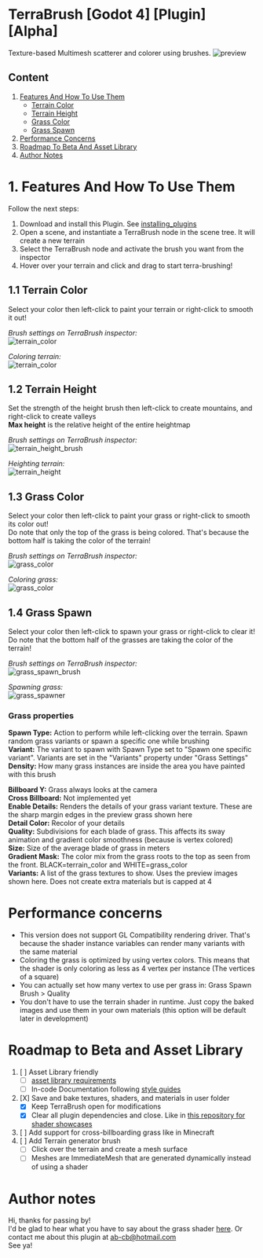 # TerraBrush [Godot 4] [Plugin] [Alpha]
Texture-based Multimesh scatterer and colorer using brushes.
![preview](https://github.com/dip000/terra-brush-scatterer/assets/58742147/6c951028-6ebe-45d5-a335-1fc86502c220)


## Content
1. [Features And How To Use Them](#1-features-and-how-to-use-them)
	- [Terrain Color](#11-terrain-color)
	- [Terrain Height](#12-terrain-height)
	- [Grass Color](#13-grass-color)
	- [Grass Spawn](#14-grass-spawn)
3. [Performance Concerns](#performance-concerns)
4. [Roadmap To Beta And Asset Library](#roadmap-to-beta-and-asset-library)
5. [Author Notes](#author-notes)


# 1. Features And How To Use Them
Follow the next steps:
1. Download and install this Plugin. See [installing_plugins](https://docs.godotengine.org/en/stable/tutorials/plugins/editor/installing_plugins.html)
2. Open a scene, and instantiate a TerraBrush node in the scene tree. It will create a new terrain
3. Select the TerraBrush node and activate the brush you want from the inspector
4. Hover over your terrain and click and drag to start terra-brushing!


## 1.1 Terrain Color
Select your color then left-click to paint your terrain or right-click to smooth it out!<br />

_Brush settings on TerraBrush inspector:_ <br />
![terrain_color](https://github.com/dip000/terra-brush-scatterer/assets/58742147/289fb511-5a60-4a24-962b-fa6d4ff2154e)<br />

_Coloring terrain:_ <br />
![terrain_color](https://github.com/dip000/terra-brush-scatterer/assets/58742147/74e76b8a-9005-459c-8ef8-89f966e0f02b)




## 1.2 Terrain Height
Set the strength of the height brush then left-click to create mountains, and right-click to create valleys<br />
**Max height** is the relative height of the entire heightmap<br />

_Brush settings on TerraBrush inspector:_ <br />
![terrain_height_brush](https://github.com/dip000/terra-brush-scatterer/assets/58742147/b74e7b96-cede-4343-9354-0914bf42262f)


_Heighting terrain:_ <br />
![terrain_height](https://github.com/dip000/terra-brush-scatterer/assets/58742147/aa45f08c-96e9-4a06-8fc0-53ce52da11a8)



## 1.3 Grass Color
Select your color then left-click to paint your grass or right-click to smooth its color out!<br />
Do note that only the top of the grass is being colored. That's because the bottom half is taking the color of the terrain!<br />

_Brush settings on TerraBrush inspector:_ <br />
![grass_color](https://github.com/dip000/terra-brush-scatterer/assets/58742147/10fb619f-a751-4d0d-b249-71433ffe1065)

_Coloring grass:_ <br />
![grass_color](https://github.com/dip000/terra-brush-scatterer/assets/58742147/60c77a62-44f5-4034-86a8-296c946663f8)




## 1.4 Grass Spawn
Select your color then left-click to spawn your grass or right-click to clear it!<br />
Do note that the bottom half of the grasses are taking the color of the terrain!<br />

_Brush settings on TerraBrush inspector:_ <br />
![grass_spawn_brush](https://github.com/dip000/terra-brush-scatterer/assets/58742147/c65b90ba-e708-469b-ac4d-e99c228ae6be)<br />

_Spawning grass:_ <br />
![grass_spawner](https://github.com/dip000/terra-brush-scatterer/assets/58742147/d0c71618-df0a-4e26-997a-f294d7a48084)<br />

### Grass properties
**Spawn Type:** Action to perform while left-clicking over the terrain. Spawn random grass variants or spawn a specific one while brushing<br />
**Variant:** The variant to spawn with Spawn Type set to "Spawn one specific variant". Variants are set in the "Variants" property under "Grass Settings"<br />
**Density:** How many grass instances are inside the area you have painted with this brush<br />

**Billboard Y:** Grass always looks at the camera<br />
**Cross Billboard:** Not implemented yet<br />
**Enable Details:** Renders the details of your grass variant texture. These are the sharp margin edges in the preview grass shown here<br />
**Detail Color:** Recolor of your details<br />
**Quality:** Subdivisions for each blade of grass. This affects its sway animation and gradient color smoothness (because is vertex colored)<br />
**Size:** Size of the average blade of grass in meters<br />
**Gradient Mask:** The color mix from the grass roots to the top as seen from the front. BLACK=terrain_color and WHITE=grass_color<br />
**Variants:** A list of the grass textures to show. Uses the preview images shown here. Does not create extra materials but is capped at 4<br />


# Performance concerns
* This version does not support GL Compatibility rendering driver. That's because the shader instance variables can render many variants with the same material
* Coloring the grass is optimized by using vertex colors. This means that the shader is only coloring as less as 4 vertex per instance (The vertices of a square)
* You can actually set how many vertex to use per grass in: Grass Spawn Brush > Quality
* You don't have to use the terrain shader in runtime. Just copy the baked images and use them in your own materials (this option will be default later in development)

# Roadmap to Beta and Asset Library
1. [ ] Asset Library friendly
   - [ ] [asset library requirements](https://docs.godotengine.org/en/stable/community/asset_library/submitting_to_assetlib.html)
   - [ ] In-code Documentation following [style guides](https://docs.godotengine.org/en/stable/tutorials/scripting/gdscript/gdscript_styleguide.html#doc-gdscript-styleguide)

2. [X] Save and bake textures, shaders, and materials in user folder
	- [X] Keep TerraBrush open for modifications
	- [X] Clear all plugin dependencies and close. Like in [this repository for shader showcases](https://github.com/dip000/my-godotshaders/tree/main/StylizedCartoonGrass)

3. [ ] Add support for cross-billboarding grass like in Minecraft
4. [ ] Add Terrain generator brush
	- [ ] Click over the terrain and create a mesh surface
	- [ ] Meshes are ImmediateMesh that are generated dynamically instead of using a shader

# Author notes
Hi, thanks for passing by!<br />
I'd be glad to hear what you have to say about the grass shader [here](https://godotshaders.com/shader/stylized-cartoon-grass/). Or contact me about this plugin at [ab-cb@hotmail.com](mailto:ab-cb@hotmail.com?subject=[GitHub]%20TerraBrush%20Plugin)<br />
See ya!<br />
